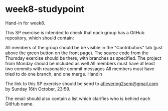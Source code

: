 # week8-studypoint
Hand-in for week8.

 This SP exercise is intended to check that each group has a GitHub repository, which should contain:

All members of the group should be be visible in the "Contributors" tab (just above the green button on the front page).
The source code from the Thursday exercise should be there, with branches as specified.
The project from Monday should be included as well
All members must have at least two commits with reasonable commit messages
All members must have tried to do one branch, and one merge.
Handin

The link to this SP exercise should be send to aflevering2sem@gmail.com by Sunday 16th October, 23:59.

The email should also contain a list which clarifies who is behind each GitHub name.
